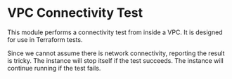 # VPC Connectivity Test

This module performs a connectivity test from inside a VPC. It is designed for use in Terraform tests.

Since we cannot assume there is network connectivity, reporting the result is tricky. The instance will stop itself if the test succeeds. The instance will continue running if the test fails.

